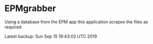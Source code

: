 # EPMgrabber
Using a database from the EPM app this application scrapes the files as required


Latest backup: Sun Sep 15 19:43:02 UTC 2019
